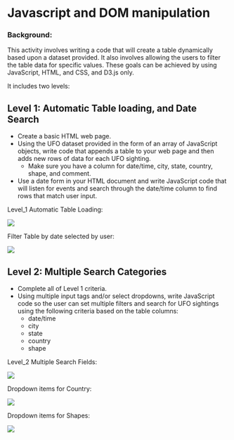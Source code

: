 # Javascript and DOM manipulation

### Background:

This activity involves writing a code that will create a table dynamically based upon a dataset provided. It also involves allowing the users to filter the table data for specific values. These goals can be achieved by using JavaScript, HTML, and CSS, and D3.js only.

It includes two levels:

## Level 1: Automatic Table loading, and Date Search

* Create a basic HTML web page.
* Using the UFO dataset provided in the form of an array of JavaScript objects, write code that appends a table to your web page and then adds new rows of data for each UFO sighting.
    * Make sure you have a column for date/time, city, state, country, shape, and comment.
* Use a date form in your HTML document and write JavaScript code that will listen for events and search through the date/time column to find rows that match user input.


Level_1 Automatic Table Loading:

![](https://github.com/poonam-ux/javascript-challenge_DOM_manipulation/blob/main/Images/UFO-level-1_automatic_table_load_sm.png)

Filter Table by date selected by user:

![](https://github.com/poonam-ux/javascript-challenge_DOM_manipulation/blob/main/Images/UFO_level_1_filtered_table_by_user_date_sm.png)

## Level 2: Multiple Search Categories

* Complete all of Level 1 criteria.
* Using multiple input tags and/or select dropdowns, write JavaScript code so the user can set multiple filters and search for UFO sightings using the following criteria based on the table columns:
    * date/time
    * city
    * state
    * country
    * shape


Level_2 Multiple Search Fields:

![](https://github.com/poonam-ux/javascript-challenge_DOM_manipulation/blob/main/Images/UFO_level_2_input_and_dropdown_fileds_sm.png)

Dropdown items for Country: 

![](https://github.com/poonam-ux/javascript-challenge_DOM_manipulation/blob/main/Images/ufo_level_2_dropdown_country_sm.png)

Dropdown items for Shapes:

![](https://github.com/poonam-ux/javascript-challenge_DOM_manipulation/blob/main/Images/ufo_level_2_dropdown_shapes_sm.png)



